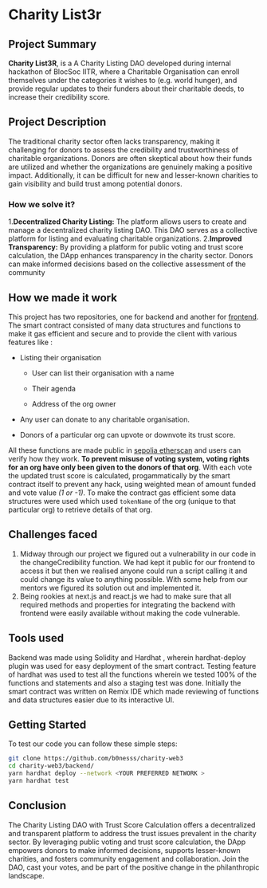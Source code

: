 # Charity List3r

  

## Project Summary

  

**Charity List3R**, is a A Charity Listing DAO developed during internal hackathon of BlocSoc IITR, where a Charitable Organisation can enroll themselves under the categories it wishes to (e.g. world hunger), and provide regular updates to their funders about their charitable deeds, to increase their credibility score.

  

## Project Description

  

The traditional charity sector often lacks transparency, making it challenging for donors to assess the credibility and trustworthiness of charitable organizations. Donors are often skeptical about how their funds are utilized and whether the organizations are genuinely making a positive impact. Additionally, it can be difficult for new and lesser-known charities to gain visibility and build trust among potential donors.

  

### How we solve it?
1.**Decentralized Charity Listing:** The platform allows users to create and manage a decentralized charity listing DAO. This DAO serves as a collective platform for listing and evaluating charitable organizations.
2.**Improved Transparency:** By providing a platform for public voting and trust score calculation, the DApp enhances transparency in the charity sector. Donors can make informed decisions based on the collective assessment of the community


  
  
  

## How we made it work

  

This project has two repositories, one for backend and another for <a  href="https://github.com/bhavi-b/charity-web3-next">frontend</a>. The smart contract consisted of many data structures and functions to make it gas efficient and secure and to provide the client with various features like :

- Listing their organisation

	- User can list their organisation with a name

	- Their agenda

	- Address of the org owner

- Any user can donate to any charitable organisation.

- Donors of a particular org can upvote or downvote its trust score.

All these functions are made public in <a href="https://sepolia.etherscan.io/address/0xc1881230d586221479A21c6cfB8CD442a4422361#code">sepolia etherscan</a> and users can verify how they work. **To prevent misuse of voting system, voting rights for an org have only been given to the donors of that org**. With each vote the updated trust score is calculated, progammatically by the smart contract itself to prevent any hack, using weighted mean of amount funded and vote value *(1 or -1)*.
To make the contract gas efficient some data structures were used which used `tokenName` of the org (unique to that particular org) to retrieve details of that org.  
  
  

## Challenges faced
  1. Midway through our project we figured out a vulnerability in our code in the changeCredibility function. We had kept it public for our frontend to access it but then we realised anyone could run a script calling it and could change its value to anything possible. With some help from our mentors we figured its solution out and implemented it.
  2. Being rookies at next.js and react.js we had to make sure that all required methods and properties for integrating the backend with frontend were easily available without making the code vulnerable.
## Tools used 
Backend was made using Solidity and Hardhat , wherein hardhat-deploy plugin was used for easy deployment of the smart contract. Testing feature of hardhat was used to test all the functions wherein we tested 100% of the functions and statements and also a staging test was done. Initially the smart contract was written on Remix IDE which made reviewing of functions and data structures easier due to its interactive UI. 

## Getting Started
To test our code you can follow these simple steps:
```bash
git clone https://github.com/b0nesss/charity-web3
cd charity-web3/backend/
yarn hardhat deploy --network <YOUR PREFERRED NETWORK >
yarn hardhat test
```
## Conclusion
The Charity Listing DAO with Trust Score Calculation offers a decentralized and transparent platform to address the trust issues prevalent in the charity sector. By leveraging public voting and trust score calculation, the DApp empowers donors to make informed decisions, supports lesser-known charities, and fosters community engagement and collaboration. Join the DAO, cast your votes, and be part of the positive change in the philanthropic landscape.